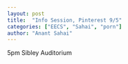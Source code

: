 ```yaml
---
layout: post
title:  "Info Session, Pinterest 9/5"
categories: ["EECS", "Sahai", "porn"]
author: "Anant Sahai"
---
```

5pm Sibley Auditorium
